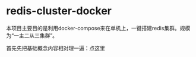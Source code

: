 # redis-cluster-docker

本项目主要目的是利用docker-compose来在单机上，一键搭建redis集群。规模为“一主二从三集群”。

首先先把基础概念内容相对理一遍：点这里
